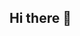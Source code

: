 ## Hi there 👋

<!--
**Emmanuel7583/Emmanuel7583** is a ✨ _special_ ✨ repository because its `README.md` (this file) appears on your GitHub profile.

Here are some ideas to get you started:

- 🔭 I’m currently working on my shop
- 🌱 I’m currently learning with my teachers
- 👯 I’m looking to collaborate on google
- 🤔 I’m looking for help  with my shop
- 💬 Ask me about nothing
- 📫 How to reach me: jus  on't reach me
- 😄 Pronouns: none
- ⚡ Fun fact: none
-->
